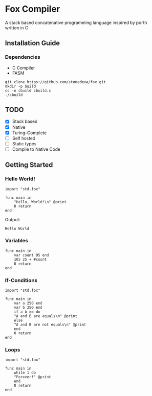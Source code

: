 # Fox Compiler
A stack based concatenative programming language inspired by porth
written in C

## Installation Guide
### Dependencies
- C Compiler
- FASM

```console
git clone https://github.com/stonedeva/fox.git
mkdir -p build
cc -o cbuild cbuild.c
./cbuild
```

## TODO
- [x] Stack based
- [x] Native
- [x] Turing-Complete
- [ ] Self hosted
- [ ] Static types
- [ ] Compile to Native Code

## Getting Started
### Hello World!
```code
import "std.fox"

func main in
    "Hello, World!\n" @print
    0 return
end
```
Output:
```code
Hello World
```

### Variables
```code
func main in
    var count 95 end
    105 25 + #count
    0 return
end
```

### If-Conditions
```code
import "std.fox"

func main in
    var a 250 end
    var b 250 end
    if a b == do
	"A and B are equals\n" @print
    else
	"A and B are not equals\n" @print
    end
    0 return
end
```

### Loops
```code
import "std.fox"

func main in
    while 1 do
	"Forever!" @print
    end
    0 return
end
```
